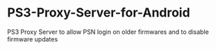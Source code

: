 # PS3-Proxy-Server-for-Android
PS3 Proxy Server to allow PSN login on older firmwares and to disable firmware updates
